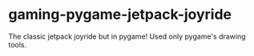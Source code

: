 # gaming-pygame-jetpack-joyride
The classic jetpack joyride but in pygame! Used only pygame's drawing tools.
